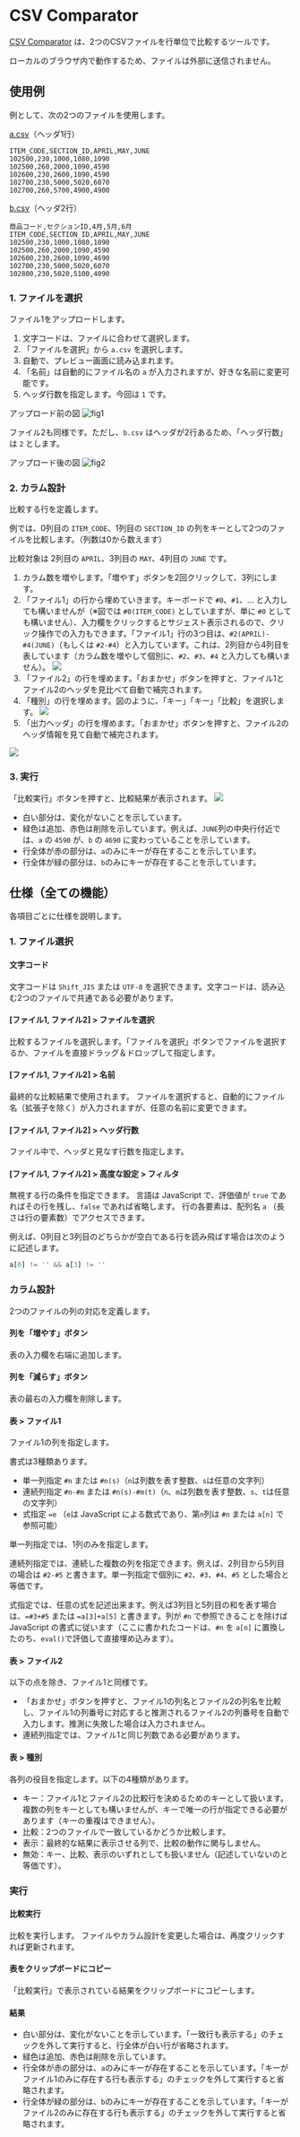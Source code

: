 # CSV Comparator

[CSV Comparator](https://nishihara-daiki.github.io/csv-comparator/) は、2つのCSVファイルを行単位で比較するツールです。

ローカルのブラウザ内で動作するため、ファイルは外部に送信されません。



## 使用例

例として、次の2つのファイルを使用します。

[a.csv](materials/a.csv)（ヘッダ1行）
```csv
ITEM_CODE,SECTION_ID,APRIL,MAY,JUNE
102500,230,1000,1080,1090
102500,260,2000,1090,4590
102600,230,2600,1090,4590
102700,230,5000,5020,6070
102700,260,5700,4900,4900
```

[b.csv](materials/b.csv)（ヘッダ2行）
```csv
商品コード,セクションID,4月,5月,6月
ITEM_CODE,SECTION_ID,APRIL,MAY,JUNE
102500,230,1000,1080,1090
102500,260,2000,1090,4590
102600,230,2600,1090,4690
102700,230,5000,5020,6070
102800,230,5020,5100,4090
```


### 1. ファイルを選択

ファイル1をアップロードします。

1. 文字コードは、ファイルに合わせて選択します。
1. 「ファイルを選択」から `a.csv` を選択します。
1. 自動で、プレビュー画面に読み込まれます。
1. 「名前」は自動的にファイル名の `a` が入力されますが、好きな名前に変更可能です。
1. ヘッダ行数を指定します。今回は `1` です。

アップロード前の図
![fig1](./materials/1-1.png)


ファイル2も同様です。ただし、`b.csv` はヘッダが2行あるため、「ヘッダ行数」は `2` とします。

アップロード後の図
![fig2](./materials/1-2.png)



### 2. カラム設計

比較する行を定義します。

例では、0列目の `ITEM_CODE`、1列目の `SECTION_ID` の列をキーとして2つのファイルを比較します。（列数は0から数えます）

比較対象は 2列目の `APRIL`、3列目の `MAY`、4列目の `JUNE` です。


1. カラム数を増やします。「増やす」ボタンを2回クリックして、3列にします。
1. 「ファイル1」の行から埋めていきます。キーボードで `#0`、`#1`、... と入力しても構いませんが（※図では `#0(ITEM_CODE)` としていますが、単に `#0` としても構いません）、入力欄をクリックするとサジェスト表示されるので、クリック操作での入力もできます。「ファイル1」行の3つ目は、`#2(APRIL)-#4(JUNE)`（もしくは `#2-#4`）と入力しています。これは、2列目から4列目を表しています（カラム数を増やして個別に、`#2`、`#3`、`#4` と入力しても構いません）。
![](./materials/2-1.png)
1. 「ファイル2」の行を埋めます。「おまかせ」ボタンを押すと、ファイル1とファイル2のヘッダを見比べて自動で補完されます。
1. 「種別」の行を埋めます。図のように、「キー」「キー」「比較」を選択します。
![](./materials/2-2.png)
1. 「出力ヘッダ」の行を埋めます。「おまかせ」ボタンを押すと、ファイル2のヘッダ情報を見て自動で補完されます。

![](./materials/2-3.png)


### 3. 実行

「比較実行」ボタンを押すと、比較結果が表示されます。
![](./materials/3-1.png)

* 白い部分は、変化がないことを示しています。
* 緑色は追加、赤色は削除を示しています。例えば、`JUNE`列の中央行付近では、`a` の `4590` が、`b` の `4690` に変わっていることを示しています。
* 行全体が赤の部分は、`a`のみにキーが存在することを示しています。
* 行全体が緑の部分は、`b`のみにキーが存在することを示しています。



## 仕様（全ての機能）

各項目ごとに仕様を説明します。

### 1. ファイル選択

#### 文字コード

文字コードは `Shift_JIS` または `UTF-8` を選択できます。文字コードは、読み込む2つのファイルで共通である必要があります。

#### [ファイル1, ファイル2] > ファイルを選択

比較するファイルを選択します。「ファイルを選択」ボタンでファイルを選択するか、ファイルを直接ドラッグ＆ドロップして指定します。


#### [ファイル1, ファイル2] > 名前

最終的な比較結果で使用されます。
ファイルを選択すると、自動的にファイル名（拡張子を除く）が入力されますが、任意の名前に変更できます。


#### [ファイル1, ファイル2] > ヘッダ行数

ファイル中で、ヘッダと見なす行数を指定します。


#### [ファイル1, ファイル2] > 高度な設定 > フィルタ

無視する行の条件を指定できます。
言語は JavaScript で、評価値が `true` であればその行を残し、`false` であれば省略します。
行の各要素は、配列名 `a` （長さは行の要素数）でアクセスできます。

例えば、0列目と3列目のどちらかが空白である行を読み飛ばす場合は次のように記述します。
```js
a[0] != '' && a[3] != ''
```


### カラム設計

2つのファイルの列の対応を定義します。


#### 列を「増やす」ボタン

表の入力欄を右端に追加します。


#### 列を「減らす」ボタン

表の最右の入力欄を削除します。


#### 表 > ファイル1

ファイル1の列を指定します。

書式は3種類あります。
* 単一列指定 `#n` または `#n(s)`（`n`は列数を表す整数、`s`は任意の文字列）
* 連続列指定 `#n-#m` または `#n(s)-#m(t)`（`n`、`m`は列数を表す整数、`s`、`t`は任意の文字列）
* 式指定 `=e` （`e`は JavaScript による数式であり、第`n`列は `#n` または `a[n]` で参照可能）

単一列指定では、1列のみを指定します。

連続列指定では、連続した複数の列を指定できます。例えば、2列目から5列目の場合は `#2-#5` と書きます。単一列指定で個別に `#2`、`#3`、`#4`、`#5` とした場合と等価です。

式指定では、任意の式を記述出来ます。例えば3列目と5列目の和を表す場合は、`=#3+#5` または `=a[3]+a[5]` と書きます。列が `#n` で参照できることを除けば JavaScript の書式に従います（ここに書かれたコードは、`#n` を `a[n]` に置換したのち、`eval()`で評価して直接埋め込みます）。


#### 表 > ファイル2

以下の点を除き、ファイル1と同様です。
* 「おまかせ」ボタンを押すと、ファイル1の列名とファイル2の列名を比較し、ファイル1の列番号に対応すると推測されるファイル2の列番号を自動で入力します。推測に失敗した場合は入力されません。
* 連続列指定では、ファイル1と同じ列数である必要があります。


#### 表 > 種別

各列の役目を指定します。以下の4種類があります。
* キー：ファイル1とファイル2の比較行を決めるためのキーとして扱います。複数の列をキーとしても構いませんが、キーで唯一の行が指定できる必要があります（キーの重複はできません）。
* 比較：2つのファイルで一致しているかどうか比較します。
* 表示：最終的な結果に表示させる列で、比較の動作に関与しません。
* 無効：キー、比較、表示のいずれとしても扱いません（記述していないのと等価です）。


### 実行

#### 比較実行

比較を実行します。
ファイルやカラム設計を変更した場合は、再度クリックすれば更新されます。


#### 表をクリップボードにコピー

「比較実行」で表示されている結果をクリップボードにコピーします。


#### 結果

* 白い部分は、変化がないことを示しています。「一致行も表示する」のチェックを外して実行すると、行全体が白い行が省略されます。
* 緑色は追加、赤色は削除を示しています。
* 行全体が赤の部分は、`a`のみにキーが存在することを示しています。「キーがファイル1のみに存在する行も表示する」のチェックを外して実行すると省略されます。
* 行全体が緑の部分は、`b`のみにキーが存在することを示しています。「キーがファイル2のみに存在する行も表示する」のチェックを外して実行すると省略されます。
